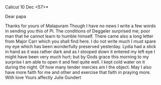  Calicut 10 Dec <57>*

Dear papa

Thanks for yours of Malapuram Though I have no news I write a few words in sending you this of Pl. The conditions of Deggeler surprised me; poor man that he cannot learn to humble himself. There came also a long letter from Major Carr which you shall find here. I do not write much I must spare my eye which has been wonderfully preserved yesterday. Lydia had a stick in hand as it was rather dark and as I stooped down it entered my left eye I might have been very much hurt; but by Gods grace this morning to my surprise I am able to open it and feel quite well. I kept cold water on it during the night. Of how many tender mercies am I the object. May I also have more faith for me and other and exercise that faith in praying more. 
 With love Yours affectly
 Julie Gundert


